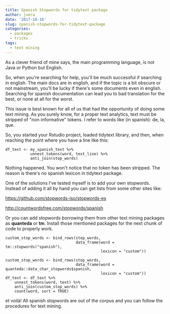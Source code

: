 ```yaml
---
title: Spanish Stopwords for tidytext package
author: jvera
date: '2017-10-16'
slug: spanish-stopwords-for-tidytext-package
categories:
  - packages
  - tricks
tags:
  - text mining
---
```


As a clever friend of mine says, the main programming language, is not Java or Python but English.

So, when you're searching for help, you'll be much successful if searching in english. The main docs are in english, and if the topic is a bit obscure or not mainstream, you'll be lucky if there's some documents even in english. Searching for spanish documentation can lead you to bad translation for the best, or none at all for the worst.

This issue is best known for all of us that had the opportunity of doing some text mining. As you surely know, for a proper text analytics, text must be stripped of "non informative" tokens. I refer to words like (in spanish): de, la, que.

So, you started your Rstudio project, loaded tidytext library, and then, when reaching the point where you have a line like this:

```
df_text <- my_spanish_text %>% 
           unnest_tokens(word, text_line) %>%
           anti_join(stop_words)

```

Nothing happened. You won't notice that no token has been stripped. The reason is there's no spanish lexicon in tidytext package.

One of the solutions I've tested myself is to add your own stopwords. Instead of adding it all by hand you can get lists from some other sites like:

https://github.com/stopwords-iso/stopwords-es

http://countwordsfree.com/stopwords/spanish

Or you can add stopwords *borrowing* them from other text mining packages as **quanteda** or **tm**. Install those mentioned packages for the next chunk of code to properly work.

```
custom_stop_words <- bind_rows(stop_words,
                               data_frame(word = tm::stopwords("spanish"),
                                          lexicon = "custom"))
                                          
custom_stop_words <- bind_rows(stop_words,
                               data_frame(word = quanteda::data_char_stopwords$spanish,
                                          lexicon = "custom"))
df_text <- df_text %>% 
    unnest_tokens(word, text) %>%
    anti_join(custom_stop_words) %>%
    count(word, sort = TRUE)

```


et voilà!  All spanish stopwords are out of the corpus and you can follow the procedures for text mining.
